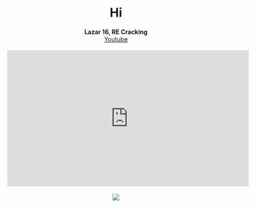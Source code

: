 <h1 align="center">Hi</h1>
<p align="center">
  <b>Lazar 16, RE Cracking</b><br>
  <a href="https://www.youtube.com/channel/UCZeI4eM-JxF0Aq72XcPMP5g">Youtube</a><br><br>
  <iframe width="560" height="315" src="https://www.youtube.com/embed/LHRUS3O5Nqk" title="YouTube video player" frameborder="0" allow="accelerometer; autoplay; clipboard-write; encrypted-media; gyroscope; picture-in-picture" allowfullscreen></iframe><br><br>
  <img src="https://komarev.com/ghpvc/?username=ret42&color=1a1a1a">
  <br></br>
